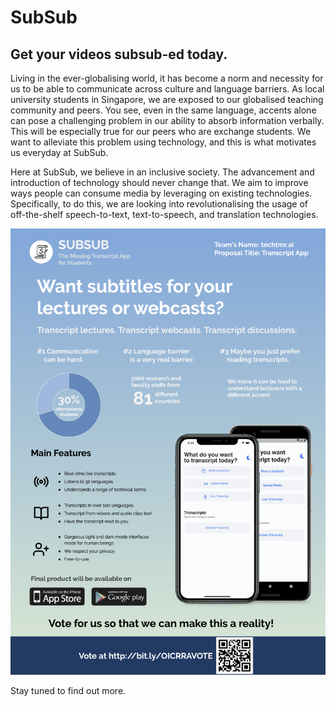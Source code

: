 # SubSub
## Get your videos subsub-ed today.

Living in the ever-globalising world, it has become a norm and necessity for us to be able to communicate across culture and language barriers. As local university students in Singapore, we are exposed to our globalised teaching community and peers. You see, even in the same language, accents alone can pose a challenging problem in our ability to absorb information verbally. This will be especially true for our peers who are exchange students. We want to alleviate this problem using technology, and this is what motivates us everyday at SubSub.

Here at SubSub, we believe in an inclusive society. The advancement and introduction of technology should never change that. We aim to improve ways people can consume media by leveraging on existing technologies. Specifically, to do this, we are looking into revolutionalising the usage of off-the-shelf speech-to-text, text-to-speech, and translation technologies.

![techtmr.ai - SubSub Poster](screenshots/techtmr_subsub.png)

Stay tuned to find out more.
